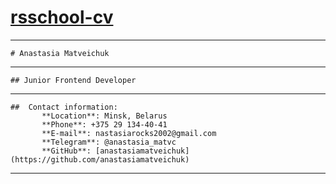 # [rsschool-cv](https://github.com/rolling-scopes-school/tasks/blob/master/tasks/cv/git-markdown.md)
------------------------------
```
# Anastasia Matveichuk
```
------------------------------
```
## Junior Frontend Developer
```
------------------------------
```
##  Contact information:
       **Location**: Minsk, Belarus
       **Phone**: +375 29 134-40-41
       **E-mail**: nastasiarocks2002@gmail.com
       **Telegram**: @anastasia_matvc
       **GitHub**: [anastasiamatveichuk](https://github.com/anastasiamatveichuk)
```       
------------------------------
## 
